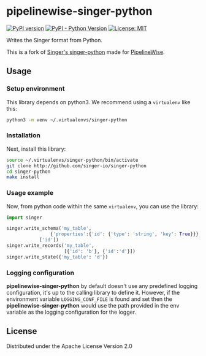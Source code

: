 pipelinewise-singer-python
===================
[![PyPI version](https://badge.fury.io/py/pipelinewise-singer-python.svg)](https://badge.fury.io/py/pipelinewise-singer-python)
[![PyPI - Python Version](https://img.shields.io/pypi/pyversions/pipelinewise-singer-python.svg)](https://pypi.org/project/pipelinewise-singer-python/)
[![License: MIT](https://img.shields.io/badge/License-Apache2-yellow.svg)](https://opensource.org/licenses/Apache-2.0)

Writes the Singer format from Python.

This is a fork of [Singer's singer-python](https://github.com/singer-io/singer-python) made for [PipelineWise](https://transferwise.github.io/pipelinewise).

Usage
---

### Setup environment
This library depends on python3. We recommend using a `virtualenv` like this:

```bash
python3 -m venv ~/.virtualenvs/singer-python
```

### Installation
Next, install this library:

```bash
source ~/.virtualenvs/singer-python/bin/activate
git clone http://github.com/singer-io/singer-python
cd singer-python
make install
```

### Usage example
Now, from python code within the same `virtualenv`, you can use the library:

```python
import singer

singer.write_schema('my_table',
	            {'properties':{'id': {'type': 'string', 'key': True}}},
		    ['id'])
singer.write_records('my_table',
                     [{'id': 'b'}, {'id':'d'}])
singer.write_state({'my_table': 'd'})
```

### Logging configuration

**pipelinewise-singer-python** by default doesn't use any predefined logging configuration, it's up to the calling 
library to define it. However, if the environment variable `LOGGING_CONF_FILE` is found and set then the **pipelinewise-singer-python** 
would use the path provided in the env variable as the logging configuration for the logger. 


License
-------

Distributed under the Apache License Version 2.0
